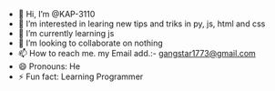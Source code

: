 - 👋 Hi, I’m @KAP-3110
- 👀 I’m interested in learing new tips and triks in py, js, html and css
- 🌱 I’m currently learning js
- 💞️ I’m looking to collaborate on nothing
- 📫 How to reach me. my Email add.:- gangstar1773@gmail.com
- 😄 Pronouns: He
- ⚡ Fun fact: Learning Programmer

<!---
KAP-3110/KAP-3110 is a ✨ special ✨ repository because its `README.md` (this file) appears on your GitHub profile.
You can click the Preview link to take a look at your changes.
--->
